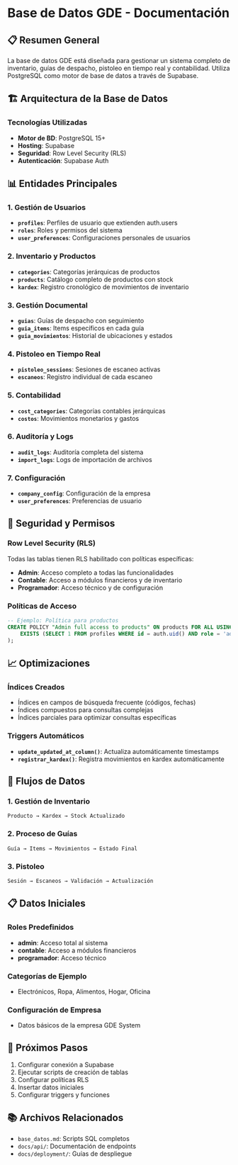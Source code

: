 # Base de Datos GDE - Documentación

## 📋 Resumen General

La base de datos GDE está diseñada para gestionar un sistema completo de inventario, guías de despacho, pistoleo en tiempo real y contabilidad. Utiliza PostgreSQL como motor de base de datos a través de Supabase.

## 🏗️ Arquitectura de la Base de Datos

### Tecnologías Utilizadas
- **Motor de BD**: PostgreSQL 15+
- **Hosting**: Supabase
- **Seguridad**: Row Level Security (RLS)
- **Autenticación**: Supabase Auth

## 📊 Entidades Principales

### 1. Gestión de Usuarios
- **`profiles`**: Perfiles de usuario que extienden auth.users
- **`roles`**: Roles y permisos del sistema
- **`user_preferences`**: Configuraciones personales de usuarios

### 2. Inventario y Productos
- **`categories`**: Categorías jerárquicas de productos
- **`products`**: Catálogo completo de productos con stock
- **`kardex`**: Registro cronológico de movimientos de inventario

### 3. Gestión Documental
- **`guias`**: Guías de despacho con seguimiento
- **`guia_items`**: Items específicos en cada guía
- **`guia_movimientos`**: Historial de ubicaciones y estados

### 4. Pistoleo en Tiempo Real
- **`pistoleo_sessions`**: Sesiones de escaneo activas
- **`escaneos`**: Registro individual de cada escaneo

### 5. Contabilidad
- **`cost_categories`**: Categorías contables jerárquicas
- **`costos`**: Movimientos monetarios y gastos

### 6. Auditoría y Logs
- **`audit_logs`**: Auditoría completa del sistema
- **`import_logs`**: Logs de importación de archivos

### 7. Configuración
- **`company_config`**: Configuración de la empresa
- **`user_preferences`**: Preferencias de usuario

## 🔐 Seguridad y Permisos

### Row Level Security (RLS)
Todas las tablas tienen RLS habilitado con políticas específicas:

- **Admin**: Acceso completo a todas las funcionalidades
- **Contable**: Acceso a módulos financieros y de inventario
- **Programador**: Acceso técnico y de configuración

### Políticas de Acceso
```sql
-- Ejemplo: Política para productos
CREATE POLICY "Admin full access to products" ON products FOR ALL USING (
    EXISTS (SELECT 1 FROM profiles WHERE id = auth.uid() AND role = 'admin')
);
```

## 📈 Optimizaciones

### Índices Creados
- Índices en campos de búsqueda frecuente (códigos, fechas)
- Índices compuestos para consultas complejas
- Índices parciales para optimizar consultas específicas

### Triggers Automáticos
- **`update_updated_at_column()`**: Actualiza automáticamente timestamps
- **`registrar_kardex()`**: Registra movimientos en kardex automáticamente

## 🔄 Flujos de Datos

### 1. Gestión de Inventario
```
Producto → Kardex → Stock Actualizado
```

### 2. Proceso de Guías
```
Guía → Items → Movimientos → Estado Final
```

### 3. Pistoleo
```
Sesión → Escaneos → Validación → Actualización
```

## 📋 Datos Iniciales

### Roles Predefinidos
- **admin**: Acceso total al sistema
- **contable**: Acceso a módulos financieros
- **programador**: Acceso técnico

### Categorías de Ejemplo
- Electrónicos, Ropa, Alimentos, Hogar, Oficina

### Configuración de Empresa
- Datos básicos de la empresa GDE System

## 🚀 Próximos Pasos

1. Configurar conexión a Supabase
2. Ejecutar scripts de creación de tablas
3. Configurar políticas RLS
4. Insertar datos iniciales
5. Configurar triggers y funciones

## 📚 Archivos Relacionados

- `base_datos.md`: Scripts SQL completos
- `docs/api/`: Documentación de endpoints
- `docs/deployment/`: Guías de despliegue
